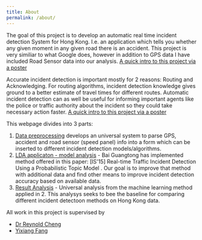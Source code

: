 ```yaml
---
title: About
permalink: /about/
---
```




The goal of this project is to develop an automatic real time incident detection System for Hong Kong. I.e. an application which tells you whether any given moment in any given road there is an accident. This project is very similiar to what Google does, however in addition to GPS data I have included Road Sensor data into our analysis. [A quick intro to this project via a poster]({{site.baseurl}}/assets/files/poster.pdf)

Accurate incident detection is important mostly for 2 reasons: Routing and Acknowledging. For routing algorithms, incident detection knowledge gives ground to a better estimate of travel times for different routes. Automatic incident detection can as well be useful for informing important agents like the police or traffic authority about the incident so they could take necessary action faster. [A quick intro to this project via a poster]({{site.baseurl}}/assets/files/poster.pdf)

This webpage divides into 3 parts:

1. [Data preprocessing]({{site.baseurl}}/preprocessing) develops an universal system to parse GPS, accident and road sensor (speed panel) info into a form which can be inserted to different incident detection models/algorithms.
2. [LDA applicaton - model analysis]({{site.baseurl}}/lda) - Bai Guangtong has implemented method offered in this paper:  [IS'15] Real-time Traffic Incident Detection Using a Probabilistic Topic Model . Our goal is to improve that method with additional data and find other means to improve incident detection accuracy based on available data.
3. [Result Analysis]({{site.baseurl}}/lda) - Universal analysis from the machine learning method applied in 2. This analysys seeks to bee the baseline for comparing different incident detectoon methods on Hong Kong data.


All work in this project is supervised by

+ [Dr Reynold Cheng](https://scholar.google.com/citations?user=7R7MSb4AAAAJ)
+ [Yixiang Fang](https://scholar.google.com/citations?user=tArifqQAAAAJ&hl=en)


[jekyll-organization]: https://github.com/jekyll
